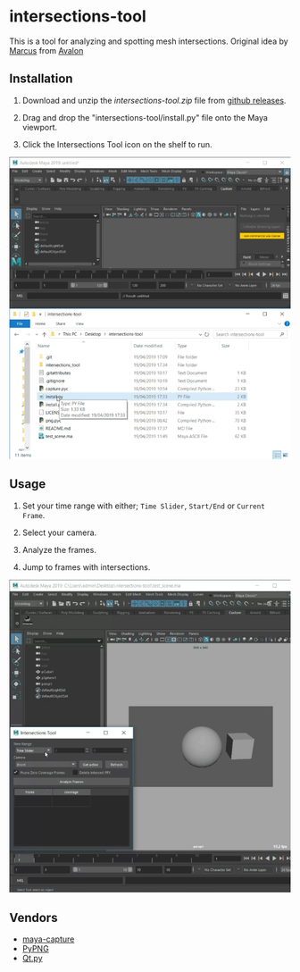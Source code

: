 # intersections-tool

This is a tool for analyzing and spotting mesh intersections. Original idea by [Marcus](https://github.com/mottosso) from [Avalon](https://github.com/getavalon/core/issues/177#issuecomment-307706114)

## Installation

1. Download and unzip the *intersections-tool.zip* file from [github releases](https://github.com/tokejepsen/intersections-tool/releases).

2. Drag and drop the "intersections-tool/install.py" file onto the Maya viewport.

3. Click the Intersections Tool icon on the shelf to run.

<img src="install.gif"/>

## Usage

1. Set your time range with either; ```Time Slider```, ```Start/End``` or ```Current Frame```.

2. Select your camera.

3. Analyze the frames.

4. Jump to frames with intersections.

<img src="usage.gif"/>

## Vendors

- [maya-capture](https://github.com/abstractfactory/maya-capture)
- [PyPNG](https://github.com/drj11/pypng)
- [Qt.py](https://github.com/mottosso/Qt.py)
